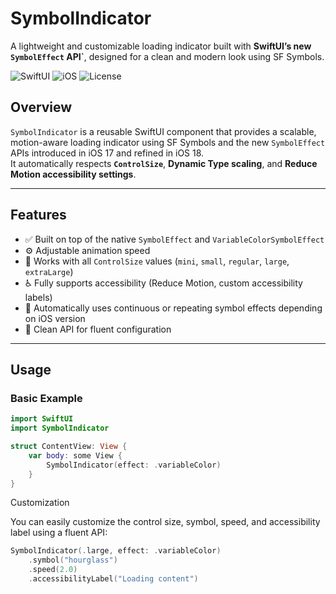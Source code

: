 # SymbolIndicator

A lightweight and customizable loading indicator built with **SwiftUI’s new `SymbolEffect` API`**, designed for a clean and modern look using SF Symbols.

![SwiftUI](https://img.shields.io/badge/SwiftUI-Compatible-blue)
![iOS](https://img.shields.io/badge/iOS-17+-lightgrey)
![License](https://img.shields.io/badge/License-MIT-green)

## Overview

`SymbolIndicator` is a reusable SwiftUI component that provides a scalable, motion-aware loading indicator using SF Symbols and the new `SymbolEffect` APIs introduced in iOS 17 and refined in iOS 18.  
It automatically respects **`ControlSize`**, **Dynamic Type scaling**, and **Reduce Motion accessibility settings**.

---

## Features

- ✅ Built on top of the native `SymbolEffect` and `VariableColorSymbolEffect`
- ⚙️ Adjustable animation speed
- 🧩 Works with all `ControlSize` values (`mini`, `small`, `regular`, `large`, `extraLarge`)
- ♿ Fully supports accessibility (Reduce Motion, custom accessibility labels)
- 🔁 Automatically uses continuous or repeating symbol effects depending on iOS version
- 🧱 Clean API for fluent configuration

---

## Usage

### Basic Example

```swift
import SwiftUI
import SymbolIndicator

struct ContentView: View {
    var body: some View {
        SymbolIndicator(effect: .variableColor)
    }
}
```
Customization

You can easily customize the control size, symbol, speed, and accessibility label using a fluent API:
```swift
SymbolIndicator(.large, effect: .variableColor)
    .symbol("hourglass")
    .speed(2.0)
    .accessibilityLabel("Loading content")
```
